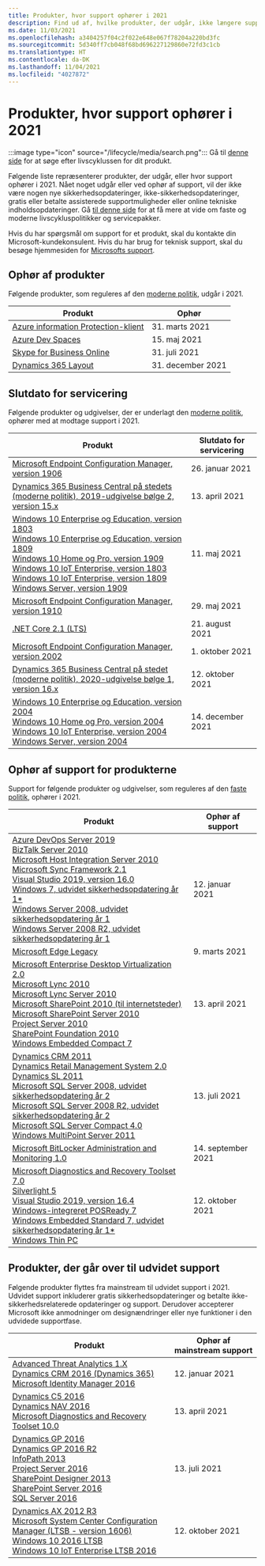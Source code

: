 ```yaml
---
title: Produkter, hvor support ophører i 2021
description: Find ud af, hvilke produkter, der udgår, ikke længere supporteres eller overgår fra generel support til udvidet support i 2021.
ms.date: 11/03/2021
ms.openlocfilehash: a3404257f04c2f022e648e067f78204a220bd3fc
ms.sourcegitcommit: 5d340ff7cb048f68bd696227129860e72fd3c1cb
ms.translationtype: HT
ms.contentlocale: da-DK
ms.lasthandoff: 11/04/2021
ms.locfileid: "4027872"
---
```

# <a name="products-ending-support-in-2021"></a>Produkter, hvor support ophører i 2021

:::image type="icon" source="/lifecycle/media/search.png":::
Gå til [denne side](/lifecycle/products/) for at søge efter livscyklussen for dit produkt.

Følgende liste repræsenterer produkter, der udgår, eller hvor support ophører i 2021. Nået noget udgår eller ved ophør af support, vil der ikke være nogen nye sikkerhedsopdateringer, ikke-sikkerhedsopdateringer, gratis eller betalte assisterede supportmuligheder eller online tekniske indholdsopdateringer. Gå [til denne side](/lifecycle/overview/product-end-of-support-overview) for at få mere at vide om faste og moderne livscykluspolitikker og servicepakker.

Hvis du har spørgsmål om support for et produkt, skal du kontakte din Microsoft-kundekonsulent. Hvis du har brug for teknisk support, skal du besøge hjemmesiden for [Microsofts support](https://support.microsoft.com/contactus/?ws=support).

## <a name="product-retirements"></a>Ophør af produkter

Følgende produkter, som reguleres af den [moderne politik](/lifecycle/policies/modern), udgår i 2021.

| Produkt | Ophør |
| --- | --- |
| [Azure information Protection-klient](/lifecycle/products/azure-information-protection-client?branch=live)<br> | 31. marts 2021 |
| [Azure Dev Spaces](/lifecycle/products/azure-dev-spaces?branch=live)<br> | 15. maj 2021 |
| [Skype for Business Online](/lifecycle/products/skype-for-business-online?branch=live)<br> | 31. juli 2021 |
| [Dynamics 365 Layout](/lifecycle/products/dynamics-365-layout?branch=live)<br> | 31. december 2021 |


## <a name="release-end-of-servicing"></a>Slutdato for servicering

Følgende produkter og udgivelser, der er underlagt den [moderne politik](/lifecycle/policies/modern), ophører med at modtage support i 2021.

| Produkt | Slutdato for servicering |
| --- | --- |
| [Microsoft Endpoint Configuration Manager, version 1906](/lifecycle/products/microsoft-endpoint-configuration-manager?branch=live)<br> | 26. januar 2021 |
| [Dynamics 365 Business Central på stedets (moderne politik), 2019-udgivelse bølge 2, version 15.x](/lifecycle/products/dynamics-365-business-central-onpremises-modern-policy?branch=live)<br> | 13. april 2021 |
| [Windows 10 Enterprise og Education, version 1803](/lifecycle/products/windows-10-enterprise-and-education?branch=live)<br>[Windows 10 Enterprise og Education, version 1809](/lifecycle/products/windows-10-enterprise-and-education?branch=live)<br>[Windows 10 Home og Pro, version 1909](/lifecycle/products/windows-10-home-and-pro?branch=live)<br>[Windows 10 IoT Enterprise, version 1803](/lifecycle/products/windows-10-iot-enterprise?branch=live)<br>[Windows 10 IoT Enterprise, version 1809](/lifecycle/products/windows-10-iot-enterprise?branch=live)<br>[Windows Server, version 1909](/lifecycle/products/windows-server?branch=live)<br> | 11. maj 2021 |
| [Microsoft Endpoint Configuration Manager, version 1910](/lifecycle/products/microsoft-endpoint-configuration-manager?branch=live)<br> | 29. maj 2021 |
| [.NET Core 2.1 (LTS)](/lifecycle/products/microsoft-net-and-net-core?branch=live)<br> | 21. august 2021 |
| [Microsoft Endpoint Configuration Manager, version 2002](/lifecycle/products/microsoft-endpoint-configuration-manager?branch=live)<br> | 1. oktober 2021 |
| [Dynamics 365 Business Central på stedet (moderne politik), 2020-udgivelse bølge 1, version 16.x](/lifecycle/products/dynamics-365-business-central-onpremises-modern-policy?branch=live)<br> | 12. oktober 2021 |
| [Windows 10 Enterprise og Education, version 2004](/lifecycle/products/windows-10-enterprise-and-education?branch=live)<br>[Windows 10 Home og Pro, version 2004](/lifecycle/products/windows-10-home-and-pro?branch=live)<br>[Windows 10 IoT Enterprise, version 2004](/lifecycle/products/windows-10-iot-enterprise?branch=live)<br>[Windows Server, version 2004](/lifecycle/products/windows-server?branch=live)<br> | 14. december 2021 |


## <a name="products-reaching-end-of-support"></a>Ophør af support for produkterne

Support for følgende produkter og udgivelser, som reguleres af den [faste politik](/lifecycle/policies/fixed), ophører i 2021.

| Produkt | Ophør af support |
| --- | --- |
| [Azure DevOps Server 2019](/lifecycle/products/azure-devops-server-2019?branch=live)<br>[BizTalk Server 2010](/lifecycle/products/biztalk-server-2010?branch=live)<br>[Microsoft Host Integration Server 2010](/lifecycle/products/microsoft-host-integration-server-2010?branch=live)<br>[Microsoft Sync Framework 2.1](/lifecycle/products/microsoft-sync-framework-21?branch=live)<br>[Visual Studio 2019, version 16.0](/lifecycle/products/visual-studio-2019?branch=live)<br>[Windows 7, udvidet sikkerhedsopdatering år 1*](/lifecycle/products/windows-7?branch=live)<br>[Windows Server 2008, udvidet sikkerhedsopdatering år 1](/lifecycle/products/windows-server-2008?branch=live)<br>[Windows Server 2008 R2, udvidet sikkerhedsopdatering år 1](/lifecycle/products/windows-server-2008-r2?branch=live)<br> | 12. januar 2021 |
| [Microsoft Edge Legacy](/lifecycle/products/microsoft-edge-legacy?branch=live)<br> | 9. marts 2021 |
| [Microsoft Enterprise Desktop Virtualization 2.0](/lifecycle/products/microsoft-enterprise-desktop-virtualization-20?branch=live)<br>[Microsoft Lync 2010](/lifecycle/products/microsoft-lync-2010?branch=live)<br>[Microsoft Lync Server 2010](/lifecycle/products/microsoft-lync-server-2010?branch=live)<br>[Microsoft SharePoint 2010 (til internetsteder)](/lifecycle/products/microsoft-sharepoint-2010?branch=live)<br>[Microsoft SharePoint Server 2010](/lifecycle/products/microsoft-sharepoint-server-2010?branch=live)<br>[Project Server 2010](/lifecycle/products/project-server-2010?branch=live)<br>[SharePoint Foundation 2010](/lifecycle/products/sharepoint-foundation-2010?branch=live)<br>[Windows Embedded Compact 7](/lifecycle/products/windows-embedded-compact-7?branch=live)<br> | 13. april 2021 |
| [Dynamics CRM 2011](/lifecycle/products/dynamics-crm-2011?branch=live)<br>[Dynamics Retail Management System 2.0](/lifecycle/products/dynamics-retail-management-system-20?branch=live)<br>[Dynamics SL 2011](/lifecycle/products/dynamics-sl-2011?branch=live)<br>[Microsoft SQL Server 2008, udvidet sikkerhedsopdatering år 2](/lifecycle/products/microsoft-sql-server-2008?branch=live)<br>[Microsoft SQL Server 2008 R2, udvidet sikkerhedsopdatering år 2](/lifecycle/products/microsoft-sql-server-2008-r2?branch=live)<br>[Microsoft SQL Server Compact 4.0](/lifecycle/products/microsoft-sql-server-compact-40?branch=live)<br>[Windows MultiPoint Server 2011](/lifecycle/products/windows-multipoint-server-2011?branch=live)<br> | 13. juli 2021 |
| [Microsoft BitLocker Administration and Monitoring 1.0](/lifecycle/products/microsoft-bitlocker-administration-and-monitoring-10?branch=live)<br> | 14. september 2021 |
| [Microsoft Diagnostics and Recovery Toolset 7.0](/lifecycle/products/microsoft-diagnostics-and-recovery-toolset-70?branch=live)<br>[Silverlight 5](/lifecycle/products/silverlight-5?branch=live)<br>[Visual Studio 2019, version 16.4](/lifecycle/products/visual-studio-2019?branch=live)<br>[Windows-integreret POSReady 7](/lifecycle/products/windows-embedded-posready-7?branch=live)<br>[Windows Embedded Standard 7, udvidet sikkerhedsopdatering år 1*](/lifecycle/products/windows-embedded-standard-7?branch=live)<br>[Windows Thin PC](/lifecycle/products/windows-thin-pc?branch=live)<br> | 12. oktober 2021 |


## <a name="products-moving-to-extended-support"></a>Produkter, der går over til udvidet support

Følgende produkter flyttes fra mainstream til udvidet support i 2021. Udvidet support inkluderer gratis sikkerhedsopdateringer og betalte ikke-sikkerhedsrelaterede opdateringer og support. Derudover accepterer Microsoft ikke anmodninger om designændringer eller nye funktioner i den udvidede supportfase.

| Produkt | Ophør af mainstream support |
| --- | --- |
| [Advanced Threat Analytics 1.X](/lifecycle/products/advanced-threat-analytics-1x?branch=live)<br>[Dynamics CRM 2016 (Dynamics 365)](/lifecycle/products/dynamics-crm-2016-dynamics-365?branch=live)<br>[Microsoft Identity Manager 2016](/lifecycle/products/microsoft-identity-manager-2016?branch=live)<br> | 12. januar 2021 |
| [Dynamics C5 2016](/lifecycle/products/dynamics-c5-2016?branch=live)<br>[Dynamics NAV 2016](/lifecycle/products/dynamics-nav-2016?branch=live)<br>[Microsoft Diagnostics and Recovery Toolset 10.0](/lifecycle/products/microsoft-diagnostics-and-recovery-toolset-100?branch=live)<br> | 13. april 2021 |
| [Dynamics GP 2016](/lifecycle/products/dynamics-gp-2016?branch=live)<br>[Dynamics GP 2016 R2](/lifecycle/products/dynamics-gp-2016-r2?branch=live)<br>[InfoPath 2013](/lifecycle/products/infopath-2013?branch=live)<br>[Project Server 2016](/lifecycle/products/project-server-2016?branch=live)<br>[SharePoint Designer 2013](/lifecycle/products/sharepoint-designer-2013?branch=live)<br>[SharePoint Server 2016](/lifecycle/products/sharepoint-server-2016?branch=live)<br>[SQL Server 2016](/lifecycle/products/sql-server-2016?branch=live)<br> | 13. juli 2021 |
| [Dynamics AX 2012 R3](/lifecycle/products/dynamics-ax-2012-r3?branch=live)<br>[Microsoft System Center Configuration Manager (LTSB - version 1606)](/lifecycle/products/microsoft-system-center-configuration-manager-ltsb-version-1606?branch=live)<br>[Windows 10 2016 LTSB](/lifecycle/products/windows-10-2016-ltsb?branch=live)<br>[Windows 10 IoT Enterprise LTSB 2016](/lifecycle/products/windows-10-iot-enterprise-ltsb-2016?branch=live)<br> | 12. oktober 2021 |
